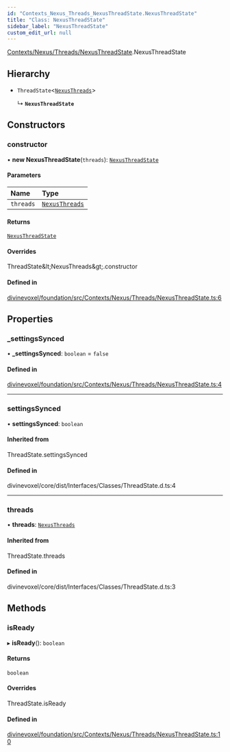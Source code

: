 ```yaml
---
id: "Contexts_Nexus_Threads_NexusThreadState.NexusThreadState"
title: "Class: NexusThreadState"
sidebar_label: "NexusThreadState"
custom_edit_url: null
---
```


[Contexts/Nexus/Threads/NexusThreadState](../modules/Contexts_Nexus_Threads_NexusThreadState.md).NexusThreadState

## Hierarchy

- `ThreadState`\<[`NexusThreads`](Contexts_Nexus_Threads_NexusTheads.NexusThreads.md)\>

  ↳ **`NexusThreadState`**

## Constructors

### constructor

• **new NexusThreadState**(`threads`): [`NexusThreadState`](Contexts_Nexus_Threads_NexusThreadState.NexusThreadState.md)

#### Parameters

| Name | Type |
| :------ | :------ |
| `threads` | [`NexusThreads`](Contexts_Nexus_Threads_NexusTheads.NexusThreads.md) |

#### Returns

[`NexusThreadState`](Contexts_Nexus_Threads_NexusThreadState.NexusThreadState.md)

#### Overrides

ThreadState\&lt;NexusThreads\&gt;.constructor

#### Defined in

[divinevoxel/foundation/src/Contexts/Nexus/Threads/NexusThreadState.ts:6](https://github.com/lucasdamianjohnson/DivineVoxelEngine/blob/596fa7391478620ed460dfb4856ff0a763b91c49/divinevoxel/foundation/src/Contexts/Nexus/Threads/NexusThreadState.ts#L6)

## Properties

### \_settingsSynced

• **\_settingsSynced**: `boolean` = `false`

#### Defined in

[divinevoxel/foundation/src/Contexts/Nexus/Threads/NexusThreadState.ts:4](https://github.com/lucasdamianjohnson/DivineVoxelEngine/blob/596fa7391478620ed460dfb4856ff0a763b91c49/divinevoxel/foundation/src/Contexts/Nexus/Threads/NexusThreadState.ts#L4)

___

### settingsSynced

• **settingsSynced**: `boolean`

#### Inherited from

ThreadState.settingsSynced

#### Defined in

divinevoxel/core/dist/Interfaces/Classes/ThreadState.d.ts:4

___

### threads

• **threads**: [`NexusThreads`](Contexts_Nexus_Threads_NexusTheads.NexusThreads.md)

#### Inherited from

ThreadState.threads

#### Defined in

divinevoxel/core/dist/Interfaces/Classes/ThreadState.d.ts:3

## Methods

### isReady

▸ **isReady**(): `boolean`

#### Returns

`boolean`

#### Overrides

ThreadState.isReady

#### Defined in

[divinevoxel/foundation/src/Contexts/Nexus/Threads/NexusThreadState.ts:10](https://github.com/lucasdamianjohnson/DivineVoxelEngine/blob/596fa7391478620ed460dfb4856ff0a763b91c49/divinevoxel/foundation/src/Contexts/Nexus/Threads/NexusThreadState.ts#L10)
